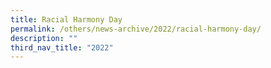 ```yaml
---
title: Racial Harmony Day
permalink: /others/news-archive/2022/racial-harmony-day/
description: ""
third_nav_title: "2022"
---
```


